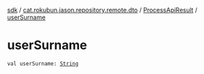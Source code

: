 [sdk](../../index.md) / [cat.rokubun.jason.repository.remote.dto](../index.md) / [ProcessApiResult](index.md) / [userSurname](./user-surname.md)

# userSurname

`val userSurname: `[`String`](https://kotlinlang.org/api/latest/jvm/stdlib/kotlin/-string/index.html)
